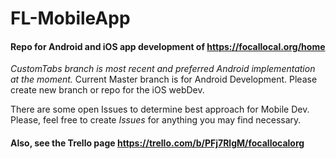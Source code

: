 # FL-MobileApp
#### Repo for Android and iOS app development of https://focallocal.org/home 

*CustomTabs branch is most recent and preferred Android implementation at the moment.*
Current Master branch is for Android Development. Please create new branch or repo for the iOS webDev. 

There are some open Issues to determine best approach for Mobile Dev. Please, feel free to create *Issues* for anything you may find necessary.
#### Also, see the Trello page https://trello.com/b/PFj7RlgM/focallocalorg
